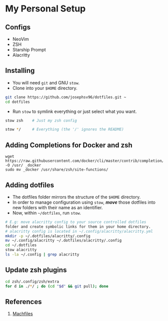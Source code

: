 # My Personal Setup

## Configs

- NeoVim
- ZSH
- Starship Prompt
- Alacritty

## Installing

- You will need `git` and GNU `stow`.
- Clone into your `$HOME` directory.

```bash
git clone https://github.com/josephsv96/dotfiles.git ~
cd dotfiles
```

- Run `stow` to symlink everything or just select what you want.

```bash
stow zsh    # Just my zsh config
```

```bash
stow */     # Everything (the '/' ignores the README)
```

## Adding Completions for Docker and zsh

```shell
wget https://raw.githubusercontent.com/docker/cli/master/contrib/completion/zsh/_docker -O /usr/ _docker
sudo mv _docker /usr/share/zsh/site-functions/
```

## Adding dotfiles

- The dotfiles folder mirrors the structure of the `$HOME` directory.
- In order to manage configuration using `stow`, **_move_** those dotfiles into new folders with their name as an identifier.
- Now, within `~/dotfiles`, run `stow`.

```sh
# E.g: move alacritty config to your source controlled dotfiles
folder and create symbolic links for them in your home directory.
# alacritty config is located in ~/.config/alacritty/alacritty.yml
mkdir -p ~/.dotfiles/alacritty/.config
mv ~/.config/alacritty ~/.dotfiles/alacritty/.config
cd ~/.dotfiles
stow alacritty
ls -la ~/.config | grep alacritty
```

## Update zsh plugins

```bash
cd zsh/.config/zsh/extra
for d in ./*/ ; do (cd "$d" && git pull); done
```

## References

1. [Machfiles](https://github.com/ChristianChiarulli/Machfiles)
